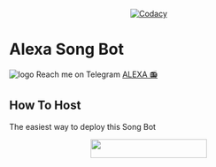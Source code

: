 <p align="center">
    <a href="https://app.codacy.com/manual/mr-dark-prince/alexasongbot/dashboard"> <img src="https://img.shields.io/codacy/grade/4d58f2a402b54aed8a7d95f7add45a81?color=brightgreen&logo=codacy&logoColor=green&style=for-the-badge" alt="Codacy" /></a>
</p>

# Alexa Song Bot
![logo](https://telegra.ph/file/18451afaf72fed52cb8f0.jpg)
Reach me on Telegram [ALEXA 📻](https://t.me/alexasoniejddbdgbot)

## How To Host
The easiest way to deploy this Song Bot
<p align="center"><a href="https://heroku.com/deploy?template=https://github.com/QueenArzoo/LaylaSongbot.git"> <img src="https://img.shields.io/badge/Deploy%20To%20Heroku-blueviolet?style=for-the-badge&logo=heroku" width="210" height="34.45"/></a></p>
